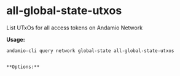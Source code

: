 # all-global-state-utxos
List UTxOs for all access tokens on Andamio Network



**Usage:**
```
andamio-cli query network global-state all-global-state-utxos

```


```

**Options:**
```

```


